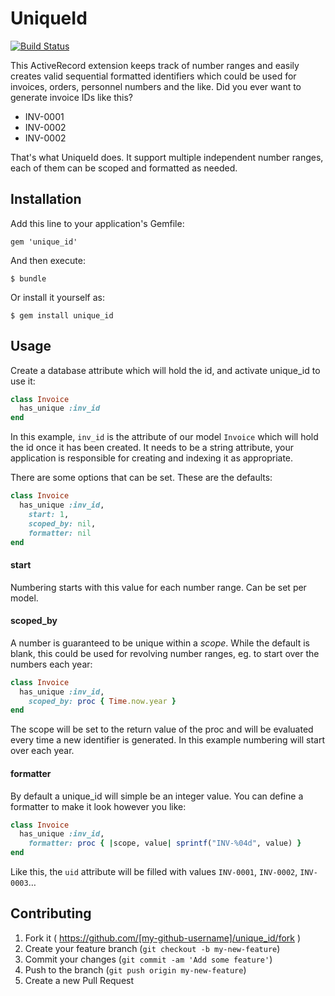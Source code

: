 # UniqueId

[![Build Status](https://travis-ci.org/datenimperator/unique-id.svg?branch=master)](https://travis-ci.org/datenimperator/unique-id)

This ActiveRecord extension keeps track of number ranges and easily creates valid sequential formatted identifiers which could be used for invoices, orders, personnel numbers and the like. Did you ever want to generate invoice IDs like this?

* INV-0001
* INV-0002
* INV-0002

That's what UniqueId does. It support multiple independent number ranges, each of them can be scoped and formatted as needed.

## Installation

Add this line to your application's Gemfile:

    gem 'unique_id'

And then execute:

    $ bundle

Or install it yourself as:

    $ gem install unique_id

## Usage

Create a database attribute which will hold the id, and activate unique_id to use it:

````ruby
class Invoice
  has_unique :inv_id
end
````

In this example, `inv_id` is the attribute of our model `Invoice` which will hold the id once it has been created. It needs to be a string attribute, your application is responsible for creating and indexing it as appropriate.

There are some options that can be set. These are the defaults:

````ruby
class Invoice
  has_unique :inv_id,
  	start: 1,
  	scoped_by: nil,
  	formatter: nil
end
````

#### start

Numbering starts with this value for each number range. Can be set per model.

#### scoped_by

A number is guaranteed to be unique within a *scope*. While the default is blank, this could be used for revolving number ranges, eg. to start over the numbers each year:

````ruby
class Invoice
  has_unique :inv_id,
  	scoped_by: proc { Time.now.year }
end
````

The scope will be set to the return value of the proc and will be evaluated every time a new identifier is generated. In this example numbering will start over each year.

#### formatter

By default a unique_id will simple be an integer value. You can define a formatter to make it look however you like:

````ruby
class Invoice
  has_unique :inv_id,
  	formatter: proc { |scope, value| sprintf("INV-%04d", value) }
end
````

Like this, the `uid` attribute will be filled with values `INV-0001`, `INV-0002`, `INV-0003`…


## Contributing

1. Fork it ( https://github.com/[my-github-username]/unique_id/fork )
2. Create your feature branch (`git checkout -b my-new-feature`)
3. Commit your changes (`git commit -am 'Add some feature'`)
4. Push to the branch (`git push origin my-new-feature`)
5. Create a new Pull Request
